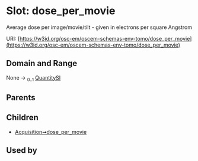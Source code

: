 
# Slot: dose_per_movie

Average dose per image/movie/tilt - given in electrons per square Angstrom

URI: [https://w3id.org/osc-em/oscem-schemas-env-tomo/dose_per_movie](https://w3id.org/osc-em/oscem-schemas-env-tomo/dose_per_movie)


## Domain and Range

None &#8594;  <sub>0..1</sub> [QuantitySI](QuantitySI.md)

## Parents


## Children

 *  [Acquisition➞dose_per_movie](Acquisition_dose_per_movie.md)

## Used by

